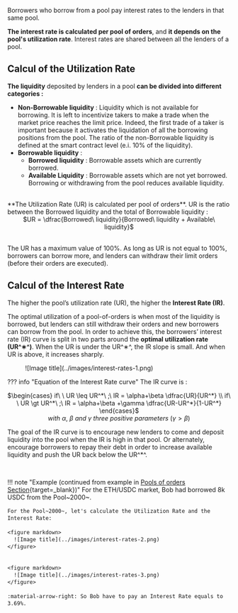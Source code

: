 Borrowers who borrow from a pool pay interest rates to the lenders in that same pool.

**The interest rate is calculated per pool of orders**, and **it depends on the pool's utilization rate**. Interest rates are shared between all the lenders of a pool.

<h2 style="font-weight: bold;">Calcul of the Utilization Rate</h2>

**The liquidity** deposited by lenders in a pool **can be divided into different categories :**

- **Non-Borrowable liquidity** : Liquidity which is not available for borrowing. It is left to incentivize takers to make a trade when the market price reaches the limit price. Indeed, the first trade of a taker is important because it activates the liquidation of all the borrowing positions from the pool. The ratio of the non-Borrowable liquidity is defined at the smart contract level (e.i. 10% of the liquidity).
- **Borrowable liquidity** :
    - **Borrowed liquidity** : Borrowable assets which are currently borrowed.
    - **Available Liquidity** : Borrowable assets which are not yet borrowed. Borrowing or withdrawing from the pool reduces available liquidity.

<br>
**The Utilization Rate (UR) is calculated per pool of orders**. UR is the ratio between the Borrowed liquidity and the total of Borrowable liquidity :

<center>
$UR = \dfrac{Borrowed\ liquidity}{Borrowed\ liquidity + Available\ liquidity}$
</center>
<!-- https://katex.org/docs/supported.html#binary-operators -->

<br>

The UR has a maximum value of 100%. As long as UR is not equal to 100%, borrowers can borrow more, and lenders can withdraw their limit orders (before their orders are executed).


<h2 style="font-weight: bold;">Calcul of the Interest Rate</h2>

The higher the pool’s utilization rate (UR), the higher the **Interest Rate (IR)**.

The optimal utilization of a pool-of-orders is when most of the liquidity is borrowed, but lenders can still withdraw their orders and new borrowers can borrow from the pool. In order to achieve this, the borrowers’ interest rate (IR) curve is split in two parts around the **optimal utilization rate (UR^∗^)**. When the UR is under the UR^∗^, the IR slope is small. And when UR is above, it increases sharply.


<figure markdown>
  ![Image title](../images/interest-rates-1.png)
</figure>

??? info "Equation of the Interest Rate curve"
    The IR curve is :
    <center>
    $\begin{cases}
        if\ \ UR \leq UR^*\ ;\ IR = \alpha+\beta \dfrac{UR}{UR^*} \\ 
        if\ \ UR \gt UR^*\ ;\ IR = \alpha+\beta +\gamma \dfrac{UR-UR^*}{1-UR^*}
        \end{cases}$
    </center>
    <center>
    $with\ α,\ β\ and\ γ\ three\ positive\ parameters\ (γ>β)$
    </center>


The goal of the IR curve is to encourage new lenders to come and deposit liquidity into the pool when the IR is high in that pool. Or alternately, encourage borrowers to repay their debt in order to increase available liquidity and push the UR back below the UR^*^.

<br>

!!! note "Example (continued from example in [Pools of orders Section](../pools-of-orders){target=_blank})"
    For the ETH/USDC market, Bob had borrowed 8k USDC from the Pool~2000~.

    For the Pool~2000~, let's calculate the Utilization Rate and the Interest Rate:
    
    <figure markdown>
      ![Image title](../images/interest-rates-2.png)
    </figure>
    
    
    <figure markdown>
      ![Image title](../images/interest-rates-3.png)
    </figure>
    
    :material-arrow-right: So Bob have to pay an Interest Rate equals to 3.69%.